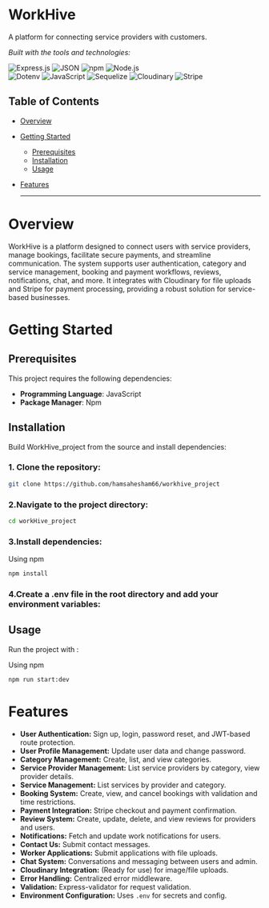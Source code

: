 # WorkHive
A platform for connecting service providers with customers.

*Built with the tools and technologies:*  
  
![Express.js](https://img.shields.io/badge/Express.js-000000?style=flat&logo=express&logoColor=white)
![JSON](https://img.shields.io/badge/JSON-000000?style=flat&logo=json&logoColor=white)
![npm](https://img.shields.io/badge/npm-CB3837?style=flat&logo=npm&logoColor=white)
![Node.js](https://img.shields.io/badge/Node.js-339933?style=flat&logo=nodedotjs&logoColor=white)  
![Dotenv](https://img.shields.io/badge/.ENV-ECD53F?style=flat&logo=dotenv&logoColor=black) 
![JavaScript](https://img.shields.io/badge/JavaScript-F7DF1E?style=flat&logo=javascript&logoColor=black) 
![Sequelize](https://img.shields.io/badge/Sequelize-52B0E7?style=flat&logo=sequelize&logoColor=white) 
![Cloudinary](https://img.shields.io/badge/Cloudinary-3448C5?style=flat&logo=cloudinary&logoColor=white)
![Stripe](https://img.shields.io/badge/Stripe-008CDD?style=flat&logo=stripe&logoColor=white)

## Table of Contents
- [Overview](#Overview)
- [Getting Started](#GettingStarted)
  - [Prerequisites](#prerequisites)
  - [Installation](#installation)
  - [Usage](#usage)

- [Features](#features)
  
  ---
# Overview
WorkHive is a platform designed to connect users with service providers, manage bookings, facilitate secure payments, and streamline communication. The system supports user authentication, 
category and service management, booking and payment workflows, reviews,
notifications, chat, and more. It integrates with Cloudinary for file uploads and Stripe for payment processing, providing a robust solution for service-based businesses.
# Getting Started

## Prerequisites
This project requires the following dependencies:

- **Programming Language**: JavaScript  
- **Package Manager**: Npm  
## Installation
Build WorkHive_project from the source and install dependencies:

### 1. **Clone the repository**:
```bash
git clone https://github.com/hamsahesham66/workhive_project
```
###  2.**Navigate to the project directory**:
```bash
cd workHive_project
```
###  3.**Install dependencies**:
Using npm
```bash
npm install
```
###  4.**Create a .env file in the root directory and add your environment variables**:


## Usage
Run the project with :

Using npm
```bash
npm run start:dev
```
# Features

- **User Authentication:** Sign up, login, password reset, and JWT-based route protection.
- **User Profile Management:** Update user data and change password.
- **Category Management:** Create, list, and view categories.
- **Service Provider Management:** List service providers by category, view provider details.
- **Service Management:** List services by provider and category.
- **Booking System:** Create, view, and cancel bookings with validation and time restrictions.
- **Payment Integration:** Stripe checkout and payment confirmation.
- **Review System:** Create, update, delete, and view reviews for providers and users.
- **Notifications:** Fetch and update work notifications for users.
- **Contact Us:** Submit contact messages.
- **Worker Applications:** Submit applications with file uploads.
- **Chat System:** Conversations and messaging between users and admin.
- **Cloudinary Integration:** (Ready for use) for image/file uploads.
- **Error Handling:** Centralized error middleware.
- **Validation:** Express-validator for request validation.
- **Environment Configuration:** Uses `.env` for secrets and config.
